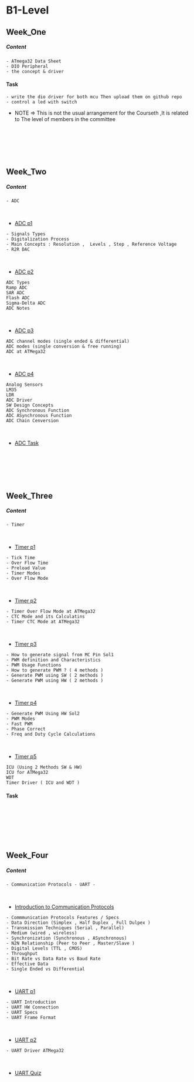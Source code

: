 # B1-Level

## Week_One

##### Content

~~~
- ATmega32 Data Sheet 
- DIO Peripheral
- the concept & driver
~~~

#### Task 
~~~
- write the dio driver for both mcu Then upload them on github repo
- control a led with switch
~~~

* NOTE => This is not the usual arrangement for the Courseth ,It is related to The level of members in the committee

<p>&nbsp;</p>
<p>&nbsp;</p>
<p>&nbsp;</p>

## Week_Two

##### Content

~~~
- ADC
~~~

<p>&nbsp;</p>

* [ADC p1](https://youtu.be/W2ZqFytOuxM?si=QkE7MoWyMxDZQkFN)
~~~
- Signals Types
- Digitalization Process
- Main Concepts : Resolution ,  Levels , Step , Reference Voltage
- R2R DAC
~~~
<p>&nbsp;</p>

* [ADC p2](https://youtu.be/kRSkwb0okSM?si=w61cA3AlSD0Himz1)
~~~
ADC Types
Ramp ADC
SAR ADC
Flash ADC
Sigma-Delta ADC
ADC Notes
~~~
<p>&nbsp;</p>

* [ADC p3](https://youtu.be/LW6TH_b1K2Y?si=zcewNC1NZ5N7b1yA)
~~~
ADC channel modes (single ended & differential)
ADC modes (single conversion & free running)
ADC at ATMega32 
~~~
<p>&nbsp;</p>

* [ADC p4](https://youtu.be/1p4nSJkOI_g?si=9Fcq5vz9lkR8xbit)
~~~
Analog Sensors
LM35
LDR
ADC Driver
SW Design Concepts
ADC Synchronous Function
ADC ASynchronous Function
ADC Chain Cenversion
~~~

<p>&nbsp;</p>

* [ADC Task](https://drive.google.com/drive/folders/1FLzzpYc309feoBxOGneh_e-7gz4c3hVA)


<p>&nbsp;</p>
<p>&nbsp;</p>
<p>&nbsp;</p>

## Week_Three

##### Content

~~~
- Timer
~~~
<p>&nbsp;</p>

* [Timer p1](https://www.youtube.com/watch?v=Sr7aYoWgMbg&list=PLoiqjtgvXf9e2VJk8GWEXwECPM_7JRwkE&index=32)
~~~
- Tick Time
- Over Flow Time
- Preload Value
- Timer Modes 
- Over Flow Mode
~~~
<p>&nbsp;</p>

* [Timer p2](https://www.youtube.com/watch?v=lgFpJ1njeUI&list=PLoiqjtgvXf9e2VJk8GWEXwECPM_7JRwkE&index=33)
~~~
- Timer Over Flow Mode at ATMega32
- CTC Mode and its Calculatins
- Timer CTC Mode at ATMega32
~~~
<p>&nbsp;</p>

* [Timer p3](https://www.youtube.com/watch?v=ag_YEisLCA8&list=PLoiqjtgvXf9e2VJk8GWEXwECPM_7JRwkE&index=34)
~~~
- How to generate signal from MC Pin Sol1
- PWM definition and Characteristics
- PWM Usage Functions
- How to generate PWM ? ( 4 methods )
- Generate PWM using SW ( 2 methods )
- Generate PWM using HW ( 2 methods )
~~~
<p>&nbsp;</p>

* [Timer p4](https://www.youtube.com/watch?v=kBjFoTnZ8VQ&list=PLoiqjtgvXf9e2VJk8GWEXwECPM_7JRwkE&index=35)
~~~
- Generate PWM Using HW Sol2
- PWM Modes
- Fast PWM
- Phase Correct
- Freq and Duty Cycle Calculations 
~~~
<p>&nbsp;</p>

* [Timer p5](https://www.youtube.com/watch?v=TljFp7BeEcY&list=PLoiqjtgvXf9e2VJk8GWEXwECPM_7JRwkE&index=36)
~~~
ICU (Using 2 Methods SW & HW)
ICU for ATMega32
WDT
Timer Driver ( ICU and WDT )
~~~

#### Task 
~~~

~~~

<p>&nbsp;</p>
<p>&nbsp;</p>
<p>&nbsp;</p>

## Week_Four

##### Content

~~~
- Communication Protocols - UART -
~~~
<p>&nbsp;</p>

* [ Introduction to Communication Protocols](https://www.youtube.com/watch?v=yQOQ0QuMrc8&list=PLoiqjtgvXf9e2VJk8GWEXwECPM_7JRwkE&index=37)

~~~
- Commmunication Protocols Features / Specs
- Data Direction (Simplex , Half Duplex , Full Dulpex )
- Transmission Techniques (Serial , Parallel)
- Medium (wired , wireless)
- Synchronization (Synchronous , ASynchronous)
- N2N Relationship (Peer to Peer , Master/Slave )
- Digital Levels (TTL , CMOS)
- Throughput 
- Bit Rate vs Data Rate vs Baud Rate
- Effective Data
- Single Ended vs Differential
~~~

<p>&nbsp;</p>

* [UART p1](https://www.youtube.com/watch?v=ore6yM7F8O8&list=PLoiqjtgvXf9e2VJk8GWEXwECPM_7JRwkE&index=38)

~~~
- UART Introduction 
- UART HW Connection
- UART Specs
- UART Frame Format
~~~
<p>&nbsp;</p>

* [UART p2](https://www.youtube.com/watch?v=31mEGGznrLc&list=PLoiqjtgvXf9e2VJk8GWEXwECPM_7JRwkE&index=39)

~~~
- UART Driver ATMega32
~~~

<p>&nbsp;</p>

* [UART Quiz](https://forms.gle/gzcsSTRUn4TPwssa9)
